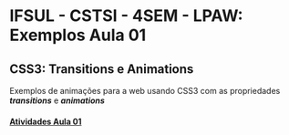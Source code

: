 # IFSUL - CSTSI - 4SEM - LPAW: Exemplos Aula 01
## CSS3: Transitions e Animations

Exemplos de animações para a web usando CSS3 com as propriedades ***transitions*** e ***animations***

#### [Atividades Aula 01](atividade-aula-01.md)
